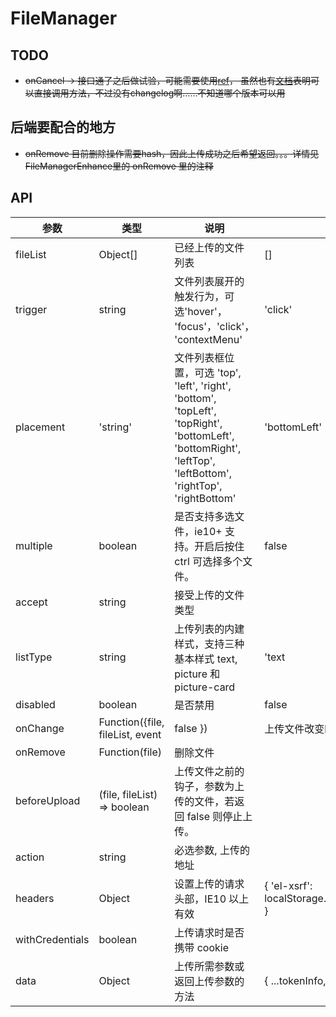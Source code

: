# FileManager

## TODO

- ~~onCancel -> 接口通了之后做试验，可能需要使用[ref](http://react-component.github.io/upload/examples/simple.html)，
  虽然也有[文档](https://github.com/react-component/upload#methods)表明可以直接调用方法，不过没有changelog啊……不知道哪个版本可以用~~

## 后端要配合的地方

- ~~onRemove 目前删除操作需要hash，因此上传成功之后希望返回。。。详情见FileManagerEnhance里的 onRemove 里的注释~~

## API

| 参数 | 类型 | 说明 | 默认值 |
|-----|-----|-----|-----|
| fileList | Object[] | 已经上传的文件列表 | [] |
| trigger | string | 文件列表展开的触发行为，可选'hover'， 'focus'，'click'， 'contextMenu' | 'click' |
| placement | 'string' | 文件列表框位置，可选 'top', 'left', 'right', 'bottom', 'topLeft', 'topRight', 'bottomLeft', 'bottomRight', 'leftTop', 'leftBottom', 'rightTop', 'rightBottom' | 'bottomLeft' |
| multiple | boolean | 是否支持多选文件，ie10+ 支持。开启后按住 ctrl 可选择多个文件。 | false |
| accept | string | 接受上传的文件类型 | |
| listType | string | 上传列表的内建样式，支持三种基本样式 text, picture 和 picture-card | 'text |
| disabled | boolean | 是否禁用 | false |
| onChange | Function({file, fileList, event | false }) | 上传文件改变时的状态 | |
| onRemove | Function(file) | 删除文件 |  |
| beforeUpload | (file, fileList) => boolean | 上传文件之前的钩子，参数为上传的文件，若返回 false 则停止上传。 | |
| action | string | 必选参数, 上传的地址 | |
| headers | Object | 设置上传的请求头部，IE10 以上有效 | { 'el-xsrf': localStorage.getItem('csrfToken') } |
| withCredentials | boolean | 上传请求时是否携带 cookie | |
| data | Object | 上传所需参数或返回上传参数的方法 | { ...tokenInfo, dataKey } |
